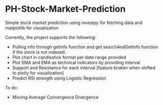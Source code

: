 # PH-Stock-Market-Prediction
Simple stock market prediction using investpy for fetching data and matplotlib for visualization

Currently, the project supports the following:

  * Pulling info through getinfo function and get searchAndGetInfo function if the stock is not indexed.
  * Plot chart in candlestick format per date range provided
  * Plot SMA and EMA as technical indicators by providing interval 
  * Support and Resistance for each interval [feature broken when shifted to plotly for visualization]
  * Predict RSI strength using Logistic Regression

To do:
  * Moving Average Convergence Divergence
